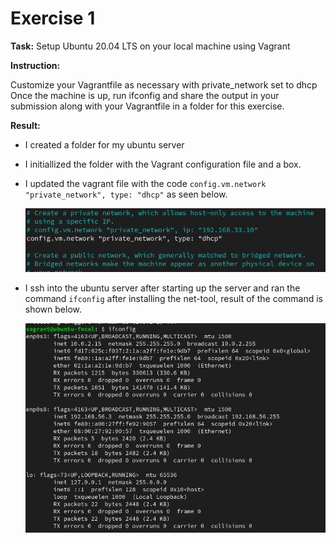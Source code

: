 # Exercise 1

**Task:** Setup Ubuntu 20.04 LTS on your local machine using Vagrant

**Instruction:**

Customize your Vagrantfile as necessary with private_network set to dhcp
Once the machine is up, run ifconfig and share the output in your submission along with your Vagrantfile in a folder for this exercise.

**Result:**

- I created a folder for my ubuntu server
- I initiallized the folder with the Vagrant configuration file and a box.
- I updated the vagrant file with the code `config.vm.network "private_network", type: "dhcp"` as seen below.

  ![dhcp](./dhcp.png)

- I ssh into the ubuntu server after starting up the server and ran the command `ifconfig` after installing the net-tool, result of the command is shown below.

  ![ifconfig](./ifconfig.png)
